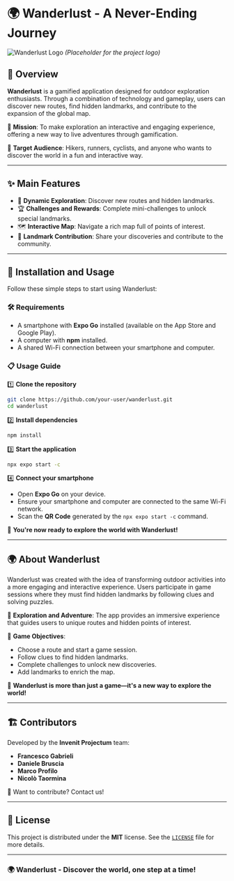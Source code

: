 # 🌍 Wanderlust - A Never-Ending Journey

![Wanderlust Logo](assets/logo.png) *(Placeholder for the project logo)*

## 🍃 Overview
**Wanderlust** is a gamified application designed for outdoor exploration enthusiasts. Through a combination of technology and gameplay, users can discover new routes, find hidden landmarks, and contribute to the expansion of the global map.

🌟 **Mission**: To make exploration an interactive and engaging experience, offering a new way to live adventures through gamification.

👥 **Target Audience**: Hikers, runners, cyclists, and anyone who wants to discover the world in a fun and interactive way.

---

## ✨ Main Features
- 📍 **Dynamic Exploration**: Discover new routes and hidden landmarks.
- 🏆 **Challenges and Rewards**: Complete mini-challenges to unlock special landmarks.
- 🗺 **Interactive Map**: Navigate a rich map full of points of interest.
- 📸 **Landmark Contribution**: Share your discoveries and contribute to the community.

---

## 🚀 Installation and Usage
Follow these simple steps to start using Wanderlust:

### 🛠️ Requirements
- A smartphone with **Expo Go** installed (available on the App Store and Google Play).
- A computer with **npm** installed.
- A shared Wi-Fi connection between your smartphone and computer.

### 📋 Usage Guide
1️⃣ **Clone the repository**
```bash
git clone https://github.com/your-user/wanderlust.git
cd wanderlust
```

2️⃣ **Install dependencies**
```bash
npm install
```

3️⃣ **Start the application**
```bash
npx expo start -c
```

4️⃣ **Connect your smartphone**
- Open **Expo Go** on your device.
- Ensure your smartphone and computer are connected to the same Wi-Fi network.
- Scan the **QR Code** generated by the `npx expo start -c` command.

🎉 **You're now ready to explore the world with Wanderlust!**

---

## 🌍 About Wanderlust
Wanderlust was created with the idea of transforming outdoor activities into a more engaging and interactive experience. Users participate in game sessions where they must find hidden landmarks by following clues and solving puzzles.

👣 **Exploration and Adventure**: The app provides an immersive experience that guides users to unique routes and hidden points of interest.

🎯 **Game Objectives**:
- Choose a route and start a game session.
- Follow clues to find hidden landmarks.
- Complete challenges to unlock new discoveries.
- Add landmarks to enrich the map.

🌟 **Wanderlust is more than just a game—it's a new way to explore the world!**

---

## 🏗️ Contributors
Developed by the **Invenit Projectum** team:
- **Francesco Gabrieli**
- **Daniele Bruscia**
- **Marco Profilo**
- **Nicolò Taormina**

🚀 Want to contribute? Contact us!

---

## 📜 License
This project is distributed under the **MIT** license. See the [`LICENSE`](LICENSE) file for more details.

---

### 🌍 Wanderlust - Discover the world, one step at a time!
